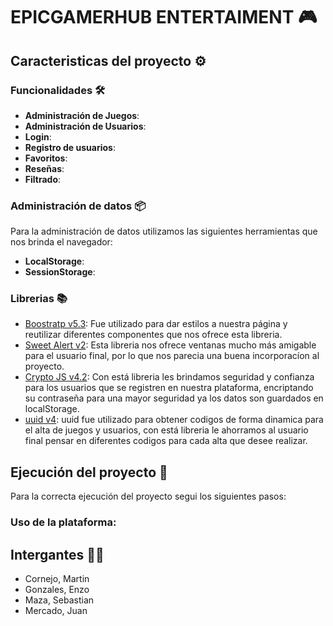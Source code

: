 # EPICGAMERHUB ENTERTAIMENT 🎮

## Caracteristicas del proyecto ⚙️
### Funcionalidades 🛠️
- **Administración de Juegos**:
- **Administración de Usuarios**:
- **Login**:
- **Registro de usuarios**:
- **Favoritos**:
- **Reseñas**:
- **Filtrado**: 
### Administración de datos 📦
Para la administración de datos utilizamos las siguientes herramientas que nos brinda el navegador:

- **LocalStorage**:
- **SessionStorage**: 

### Librerias 📚

- [Boostratp v5.3](https://getbootstrap.com/): Fue utilizado para dar estilos a nuestra página y reutilizar diferentes componentes que nos ofrece esta libreria.
- [Sweet Alert v2](https://sweetalert2.github.io/): Esta libreria nos ofrece ventanas mucho más amigable para el usuario final, por lo que nos parecia una buena incorporacíon al proyecto.
- [Crypto JS v4.2](https://cryptojs.gitbook.io/docs/): Con está libreria les brindamos seguridad y confianza para los usuarios que se registren en nuestra plataforma, encriptando su contraseña para una mayor seguridad ya los datos son guardados en localStorage.
- [uuid v4](https://www.uuidgenerator.net/version4): uuid fue utilizado para obtener codigos de forma dinamica para el alta de juegos y usuarios, con está libreria le ahorramos al usuario final pensar en diferentes codigos para cada alta que desee realizar.

## Ejecución del proyecto 🚀
Para la correcta ejecución del proyecto segui los siguientes pasos:

### Uso de la plataforma:

## Intergantes 🧑‍💻
- Cornejo, Martin
- Gonzales, Enzo
- Maza, Sebastian
- Mercado, Juan
